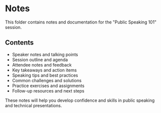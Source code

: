 # Notes

This folder contains notes and documentation for the "Public Speaking 101" session.

## Contents
- Speaker notes and talking points
- Session outline and agenda
- Attendee notes and feedback
- Key takeaways and action items
- Speaking tips and best practices
- Common challenges and solutions
- Practice exercises and assignments
- Follow-up resources and next steps

These notes will help you develop confidence and skills in public speaking and technical presentations.